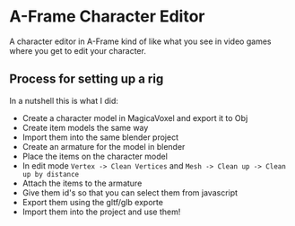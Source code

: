 # A-Frame Character Editor

A character editor in A-Frame kind of like what you see in video games where you get to edit your character.

## Process for setting up a rig

In a nutshell this is what I did:

- Create a character model in MagicaVoxel and export it to Obj
- Create item models the same way
- Import them into the same blender project
- Create an armature for the model in blender
- Place the items on the character model
- In edit mode `Vertex -> Clean Vertices` and `Mesh -> Clean up -> Clean up by distance`
- Attach the items to the armature
- Give them id's so that you can select them from javascript
- Export them using the gltf/glb exporte
- Import them into the project and use them!
